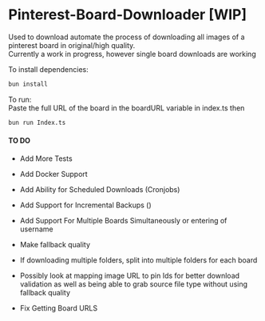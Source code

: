 # Pinterest-Board-Downloader [WIP]

Used to download automate the process of downloading all images of a pinterest board in original/high quality.   
Currently a work in progress, however single board downloads are working




To install dependencies:

```bash
bun install
```

To run:   
Paste the full URL of the board in the boardURL variable in index.ts then
```bash
bun run Index.ts
```


#### TO DO
- Add More Tests
- Add Docker Support
- Add Ability for Scheduled Downloads (Cronjobs)
- Add Support for Incremental Backups ()
- Add Support For Multiple Boards Simultaneously or entering of username
- Make fallback quality
- If downloading multiple folders, split into multiple folders for each board

- Possibly look at mapping image URL to pin Ids for better download validation as well as being able to grab source file type
without using fallback quality


- Fix Getting Board URLS